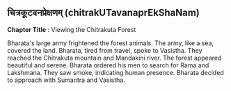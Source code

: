 ## चित्रकूटवनप्रेक्षणम् (chitrakUTavanaprEkShaNam)
**Chapter Title** : Viewing the Chitrakuta Forest

Bharata's large army frightened the forest animals. The army, like a sea, covered the land. Bharata, tired from travel, spoke to Vasistha. They reached the Chitrakuta mountain and Mandakini river. The forest appeared beautiful and serene. Bharata ordered his men to search for Rama and Lakshmana. They saw smoke, indicating human presence. Bharata decided to approach with Sumantra and Vasistha.